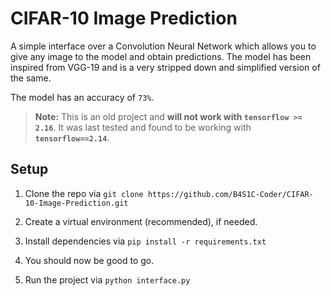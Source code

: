 # CIFAR-10 Image Prediction
A simple interface over a Convolution Neural Network which allows you to give any image to the model and obtain predictions. The model has been inspired from VGG-19 and is a very stripped down and simplified version of the same.

The model has an accuracy of `73%`.

>**Note:** This is an old project and **will not work with `tensorflow >= 2.16`**. It was last tested and found to be working with **`tensorflow==2.14`**.

## Setup
1. Clone the repo via `git clone https://github.com/B4S1C-Coder/CIFAR-10-Image-Prediction.git`

2. Create a virtual environment (recommended), if needed.

3. Install dependencies via `pip install -r requirements.txt`

4. You should now be good to go.

5. Run the project via `python interface.py`
